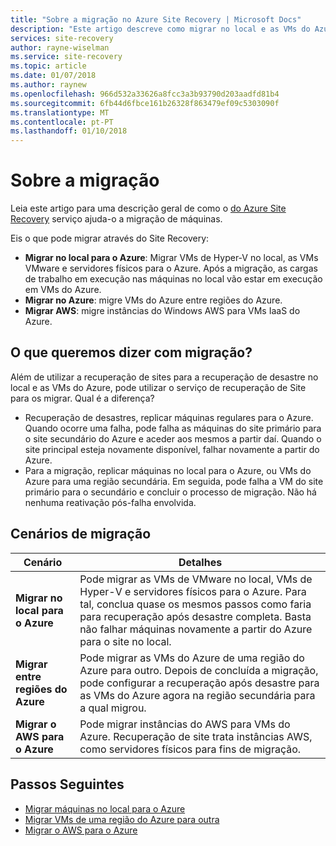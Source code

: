 ```yaml
---
title: "Sobre a migração no Azure Site Recovery | Microsoft Docs"
description: "Este artigo descreve como migrar no local e as VMs do Azure utilizando o serviço do Azure Site Recovery."
services: site-recovery
author: rayne-wiselman
ms.service: site-recovery
ms.topic: article
ms.date: 01/07/2018
ms.author: raynew
ms.openlocfilehash: 966d532a33626a8fcc3a3b93790d203aadfd81b4
ms.sourcegitcommit: 6fb44d6fbce161b26328f863479ef09c5303090f
ms.translationtype: MT
ms.contentlocale: pt-PT
ms.lasthandoff: 01/10/2018
---
```

# <a name="about-migration"></a>Sobre a migração

Leia este artigo para uma descrição geral de como o [do Azure Site Recovery](site-recovery-overview.md) serviço ajuda-o a migração de máquinas. 

Eis o que pode migrar através do Site Recovery:

- **Migrar no local para o Azure**: Migrar VMs de Hyper-V no local, as VMs VMware e servidores físicos para o Azure. Após a migração, as cargas de trabalho em execução nas máquinas no local vão estar em execução em VMs do Azure. 
- **Migrar no Azure**: migre VMs do Azure entre regiões do Azure. 
- **Migrar AWS**: migre instâncias do Windows AWS para VMs IaaS do Azure. 


## <a name="what-do-we-mean-by-migration"></a>O que queremos dizer com migração?

Além de utilizar a recuperação de sites para a recuperação de desastre no local e as VMs do Azure, pode utilizar o serviço de recuperação de Site para os migrar. Qual é a diferença?

- Recuperação de desastres, replicar máquinas regulares para o Azure. Quando ocorre uma falha, pode falha as máquinas do site primário para o site secundário do Azure e aceder aos mesmos a partir daí. Quando o site principal esteja novamente disponível, falhar novamente a partir do Azure.
- Para a migração, replicar máquinas no local para o Azure, ou VMs do Azure para uma região secundária. Em seguida, pode falha a VM do site primário para o secundário e concluir o processo de migração. Não há nenhuma reativação pós-falha envolvida.  


## <a name="migration-scenarios"></a>Cenários de migração

**Cenário** | **Detalhes**
--- | ---
**Migrar no local para o Azure** | Pode migrar as VMs de VMware no local, VMs de Hyper-V e servidores físicos para o Azure. Para tal, conclua quase os mesmos passos como faria para recuperação após desastre completa. Basta não falhar máquinas novamente a partir do Azure para o site no local.
**Migrar entre regiões do Azure** | Pode migrar as VMs do Azure de uma região do Azure para outro. Depois de concluída a migração, pode configurar a recuperação após desastre para as VMs do Azure agora na região secundária para a qual migrou.
**Migrar o AWS para o Azure** | Pode migrar instâncias do AWS para VMs do Azure. Recuperação de site trata instâncias AWS, como servidores físicos para fins de migração. 

## <a name="next-steps"></a>Passos Seguintes

- [Migrar máquinas no local para o Azure](tutorial-migrate-on-premises-to-azure.md)
- [Migrar VMs de uma região do Azure para outra](tutorial-migrate-azure-to-azure.md)
- [Migrar o AWS para o Azure](tutorial-migrate-aws-to-azure.md)
